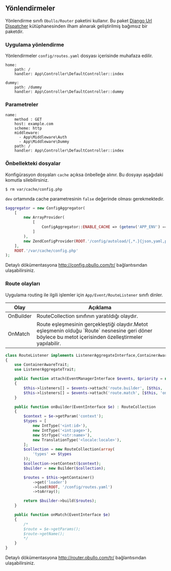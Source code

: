 
## Yönlendirmeler

Yönlendirme sınıfı `Obullo/Router` paketini kullanır. Bu paket <a href="https://docs.djangoproject.com/en/2.0/topics/http/urls/">Django Url Dispatcher</a> kütüphanesinden ilham alınarak geliştirilmiş bağımsız bir paketdir.

### Uygulama yönlendirme

Yönlendirmeler `config/routes.yaml` dosyası içerisinde muhafaza edilir.

```
home:
    path: /
    handler: App\Controller\DefaultController::index

dummy:
    path: /dummy
    handler: App\Controller\DefaultController::dummy
```

### Parametreler

```
name:
    method : GET
    host: example.com
    scheme: http
    middleware: 
      - App\Middleware\Auth
      - App\Middleware\Dummy
    path: /
    handler: App\Controller\DefaultController::index
```

### Önbellekteki dosyalar

Konfigürasyon dosyaları `cache` açıksa önbelleğe alınır. Bu dosyayı aşağıdaki komutla silebilirsiniz.

```
$ rm var/cache/config.php
```

`dev` ortamında cache parametresinin `false` değerinde olması gerekmektedir.

```php
$aggregator = new ConfigAggregator(
    [
        new ArrayProvider(
            [
                ConfigAggregator::ENABLE_CACHE => (getenv('APP_ENV') == 'dev') ? false : true 
            ]
        ),
        new ZendConfigProvider(ROOT.'/config/autoload/{,*.}{json,yaml,php}'),
    ],
    ROOT.'/var/cache/config.php'
);
```

Detaylı dökümentasyona <a href="http://config.obullo.com/tr/">http://config.obullo.com/tr/</a> bağlantısından ulaşabilirsiniz.


### Route olayları

Uygulama routing ile ilgili işlemler için `App/Event/RouteListener` sınıfı dinler.


<table>
    <thead>
        <tr>
            <th>Olay</th>
            <th>Açıklama</th>
        </tr>
    </thead>
    <tbody>
        <tr>
            <td>OnBuilder</td>
            <td>RouteCollection sınıfının yaratıldığı olaydır.</td>
        </tr>
        <tr>
            <td>OnMatch</td>
            <td>Route eşleşmesinin gerçekleştiği olaydır.Metot eşleşmenin olduğu `Route` nesnesine geri döner böylece bu metot içerisinden özelleştirmeler yapılabilir.</td>
        </tr>
    </tbody>
</table>


```php
class RouteListener implements ListenerAggregateInterface,ContainerAwareInterface
{
    use ContainerAwareTrait;
    use ListenerAggregateTrait;

    public function attach(EventManagerInterface $events, $priority = null)
    {
        $this->listeners[] = $events->attach('route.builder', [$this, 'onBuilder']);
        $this->listeners[] = $events->attach('route.match', [$this, 'onMatch']);
    }

    public function onBuilder(EventInterface $e) : RouteCollection
    {   
        $context = $e->getParam('context');
        $types = [
            new IntType('<int:id>'),
            new IntType('<int:page>'),
            new StrType('<str:name>'),
            new TranslationType('<locale:locale>'),
        ];
        $collection = new RouteCollection(array(
            'types' => $types
        ));
        $collection->setContext($context);
        $builder = new Builder($collection);

        $routes = $this->getContainer()
            ->get('loader')
            ->load(ROOT, '/config/routes.yaml')
            ->toArray();

        return $builder->build($routes);        
    }

    public function onMatch(EventInterface $e)
    {
        /*
        $route = $e->getParams();
        $route->getName();
        */
    }
}
```

Detaylı dökümentasyona <a href="http://router.obullo.com/tr/">http://router.obullo.com/tr/</a> bağlantısından ulaşabilirsiniz.